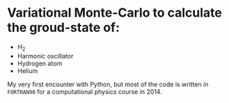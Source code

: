 # Variational Monte-Carlo to calculate the groud-state of:
* $H_2$
* Harmonic oscillator
* Hydrogen atom
* Helium

My very first encounter with Python, but most of the code is written in `FORTRAN90` for a computational physics course in 2014.
